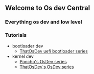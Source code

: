 ## Welcome to Os dev Central
### Everything os dev and low level


### Tutorials
 - bootloader dev
   - [ThatOsDev uefi bootloader series](https://www.youtube.com/watch?v=vReP88jG_88&list=PLrw2D_3v5qHEgxZo-TT2_Zh7FlKDE-tz_&index=1) 
 - kernel dev
   - [Poncho's OsDev series](https://www.youtube.com/watch?v=mpPbKEeWIHU&list=PLxN4E629pPnJxCQCLy7E0SQY_zuumOVyZ&index=1) 
   - [ThatOsDev's OsDev series](https://www.youtube.com/watch?v=WCFEEboRHNg&list=PLrw2D_3v5qHE9SjS46AsbY1FJwQFhu6LX&index=1)
